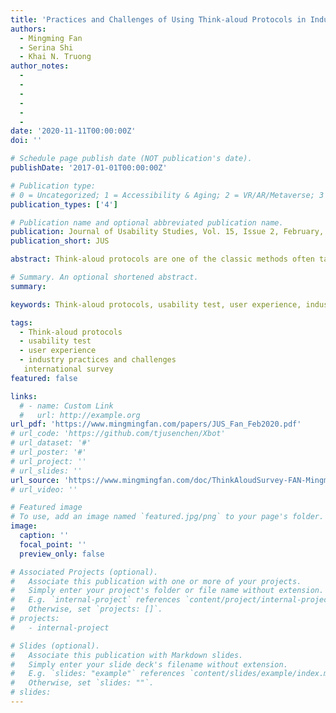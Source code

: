 ```yaml
---
title: 'Practices and Challenges of Using Think-aloud Protocols in Industry: An International Survey'
authors:
  - Mingming Fan
  - Serina Shi
  - Khai N. Truong
author_notes:
  - 
  - 
  -
  -
  -
  -
date: '2020-11-11T00:00:00Z'
doi: ''

# Schedule page publish date (NOT publication's date).
publishDate: '2017-01-01T00:00:00Z'

# Publication type: 
# 0 = Uncategorized; 1 = Accessibility & Aging; 2 = VR/AR/Metaverse; 3 = Human-AI Collaboration; 4 = UX Methodology; 5 = Social Computing; 6 = Sensing;  7 = Thesis; 8 = Patent
publication_types: ['4']

# Publication name and optional abbreviated publication name.
publication: Journal of Usability Studies, Vol. 15, Issue 2, February, 2020, pp. 85-102
publication_short: JUS

abstract: Think-aloud protocols are one of the classic methods often taught in universities for training UX designers and researchers. Although previous research reported how these protocols were used in industry, the findings were typically based on the practices of a small number of professionals in specific geographic regions or on studies conducted years ago. As UX practices continuously evolve to address new challenges emerging in industry, it is important to understand the challenges faced by current UX practitioners around the world when using think-aloud protocols. Such an understanding is beneficial for UX professionals to reflect on and learn from the UX community’s practices. It is also invaluable for academic researchers and educators to understand the challenges faced by professionals when carrying out the protocols in a wide range of practical contexts and to better explore methods to address these challenges. We conducted an international survey study with UX professionals in various sized companies around the world. We found that think-aloud protocols are widely and almost equally used in controlled lab studies and remote usability testing; concurrent protocols are more popular than retrospective protocols. Most UX practitioners probe participants during test sessions, explicitly request them to verbalize particular types of content, and do not administer practice sessions. The findings also offer insights on practices and challenges in analyzing think-aloud sessions. In sum, UX practitioners often deal with the tension between validity and efficiency in their analysis and demand better fast-paced and reliable analysis methods than merely reviewing observation notes or session recordings.

# Summary. An optional shortened abstract.
summary:

keywords: Think-aloud protocols, usability test, user experience, industry practices and challenges, international survey

tags:
  - Think-aloud protocols
  - usability test
  - user experience
  - industry practices and challenges
   international survey
featured: false

links:
  # - name: Custom Link
  #   url: http://example.org
url_pdf: 'https://www.mingmingfan.com/papers/JUS_Fan_Feb2020.pdf'
# url_code: 'https://github.com/tjusenchen/Xbot'
# url_dataset: '#'
# url_poster: '#'
# url_project: ''
# url_slides: ''
url_source: 'https://www.mingmingfan.com/doc/ThinkAloudSurvey-FAN-Mingming.pdf'
# url_video: ''

# Featured image
# To use, add an image named `featured.jpg/png` to your page's folder.
image:
  caption: ''
  focal_point: ''
  preview_only: false

# Associated Projects (optional).
#   Associate this publication with one or more of your projects.
#   Simply enter your project's folder or file name without extension.
#   E.g. `internal-project` references `content/project/internal-project/index.md`.
#   Otherwise, set `projects: []`.
# projects:
#   - internal-project

# Slides (optional).
#   Associate this publication with Markdown slides.
#   Simply enter your slide deck's filename without extension.
#   E.g. `slides: "example"` references `content/slides/example/index.md`.
#   Otherwise, set `slides: ""`.
# slides:
---
```


<!-- {{< youtube f9lO9tin4tw >}} -->


